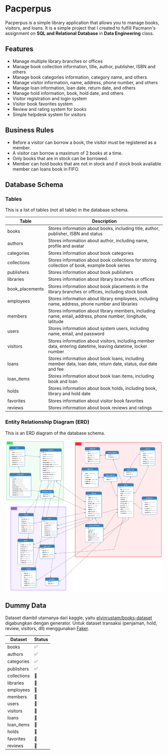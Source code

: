 # Pacperpus

Pacperpus is a simple library application that allows you to manage books, visitors, and loans.
It is a simple project that I created to fulfill Pacmann's assignment on
**SQL and Relational Database** in **Data Engineering** class.

## Features

* Manage multiple library branches or offices
* Manage book collection information, title, author, publisher, ISBN and others
* Manage book categories information, category name, and others
* Manage visitor information, name, address, phone number, and others
* Manage loan information, loan date, return date, and others
* Manage hold information, book, hold date, and others
* Visitor registration and login system
* Visitor book favorites system
* Review and rating system for books
* Simple helpdesk system for visitors

## Business Rules

* Before a visitor can borrow a book, the visitor must be registered as a member.
* A visitor can borrow a maximum of 2 books at a time.
* Only books that are in stock can be borrowed.
* Member can hold books that are not in stock and if stock book available member can loans book in FIFO.

## Database Schema

### Tables

This is a list of tables (not all table) in the database schema.

| Table           | Description                                                                                                  |
|-----------------|--------------------------------------------------------------------------------------------------------------|
| books           | Stores information about books, including title, author, publisher, ISBN and status                          |
| authors         | Stores information about author, including name, profile and avatar                                          |
| categories      | Stores information about book categories                                                                     |
| collections     | Stores information about book collections for storing collection of book, example book series                |
| publishers      | Stores information about book publishers                                                                     |
| libraries       | Stores information about library branches or offices                                                         |
| book_placements | Stores information about book placements in the library branches or offices, including stock book            |
| employees       | Stores information about library employees, including name, address, phone number and libraries              |
| members         | Stores information about library members, including name, email, address, phone number, longitude, latitude  |
| users           | Stores information about system users, including name, email, and password                                   |
| visitors        | Stores information about visitors, including member data, entering datetime, leaving datetime, locker number |
| loans           | Stores information about book loans, including member data, loan date, return date, status, due date and fee |
| loan_items      | Stores information about book loan items, including book and loan                                            |
| holds           | Stores information about book holds, including book, library and hold date                                   |
| favorites       | Stores information about visitor book favorites                                                              |
| reviews         | Stores information about book reviews and ratings                                                            |

### Entity Relationship Diagram (ERD)

This is an ERD diagram of the database schema.

![ERD](/dataset/erd.png)

## Dummy Data

Dataset diambil utamanya dari kaggle,
yaitu [elvinrustam/books-dataset](https://www.kaggle.com/datasets/elvinrustam/books-dataset) digabungkan dengan
generator.
Untuk dataset transaksi (penjaman, hold, review, visitors, dll)
menggunakan [Faker](https://faker.readthedocs.io/en/master/).

| Dataset     | Status |
|-------------|--------|
| books       | ✅      |
| authors     | ✅      |
| categories  | ✅      |
| publishers  | ✅      |
| collections | 🔄     |
| libraries   | 🔄     |
| employees   | 🔄     |
| members     | 🔄     |
| users       | 🔄     |
| visitors    | 🔄     |
| loans       | 🔄     |
| loan_items  | 🔄     |
| holds       | 🔄     |
| favorites   | 🔄     |
| reviews     | 🔄     |
